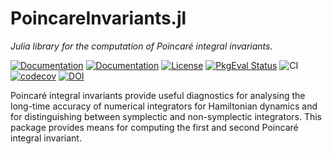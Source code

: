 
# PoincareInvariants.jl

*Julia library for the computation of Poincaré integral invariants.*

[![Documentation](https://img.shields.io/badge/docs-stable-blue.svg)](https://juliagni.github.io/PoincareInvariants.jl/stable/)
[![Documentation](https://img.shields.io/badge/docs-latest-blue.svg)](https://juliagni.github.io/PoincareInvariants.jl/latest/)
[![License](https://img.shields.io/badge/license-MIT-blue.svg)](LICENSE.md)
[![PkgEval Status](https://juliaci.github.io/NanosoldierReports/pkgeval_badges/P/PoincareInvariants.svg)](https://juliaci.github.io/NanosoldierReports/pkgeval_badges/P/PoincareInvariants.html)
![CI](https://github.com/JuliaGNI/PoincareInvariants.jl/workflows/CI/badge.svg)
[![codecov](https://codecov.io/gh/JuliaGNI/PoincareInvariants.jl/branch/master/graph/badge.svg)](https://codecov.io/gh/JuliaGNI/PoincareInvariants.jl)
[![DOI](https://zenodo.org/badge/doi/10.5281/zenodo.3661225.svg)](https://doi.org/10.5281/zenodo.3661225)

Poincaré integral invariants provide useful diagnostics for analysing the long-time accuracy of numerical integrators for Hamiltonian dynamics and for distinguishing between symplectic and non-symplectic integrators.
This package provides means for computing the first and second Poincaré integral invariant.
